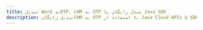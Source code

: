 ---title: تبدیل Word بهOTP، CHM به OTP مبدل رایگان یا Java SDKdescription: تبدیل رایگانCHM به OTP با استفاده از Java Cloud APIs & SDK. همچنین اسناد Microsoft Word و OpenOffice را در Cloud ایجاد، ویرایش و رندر کنید.---